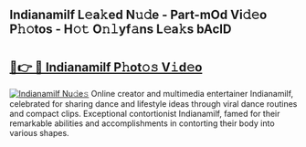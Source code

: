 ## Indianamilf L𝚎a𝚔ed N𝚞𝚍e - Part-mOd Vi𝚍𝚎o P𝚑𝚘tos - H𝚘𝚝 O𝚗𝚕yf𝚊ns L𝚎a𝚔s bAcID

# <h2><a href="http://kfdgkc.oniu.top/?m=Indianamilf">🔗👉 🔴 Indianamilf P𝚑ot𝚘𝚜 V𝚒d𝚎o</a></h2>

[![Indianamilf Nu𝚍e𝚜](https://i.imgur.com/0qMVB7G.gif)](http://kfdgkc.oniu.top/?m=Indianamilf)
Online creator and multimedia entertainer Indianamilf, celebrated for sharing dance and lifestyle ideas through viral dance routines and compact clips. Exceptional contortionist Indianamilf, famed for their remarkable abilities and accomplishments in contorting their body into various shapes.  
